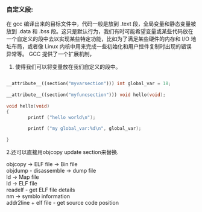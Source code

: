 ### 自定义段:  
在 gcc 编译出来的目标文件中，代码一般是放到 .text 段，全局变量和静态变量被放到 .data 和 .bss 段。这只是默认行为，我们有时可能希望变量或某些代码放在一个自定义的段中去以实现某些特定功能，比如为了满足某些硬件的内存和 I/O 地址布局，或者像 Linux 内核中用来完成一些初始化和用户控件复制时出现的错误异常等。
GCC 提供了一个扩展机制，
1. 使得我们可以将变量放在我们自定义的段中。
```cpp

__attribute__((section("myvarsection"))) int global_var = 18;
 
__attribute__((section("myfuncsection"))) void hello(void);
 
void hello(void)
{
        printf ("hello world\n");
 
        printf ("my global_var:%d\n", global_var);
 
}
```
2.还可以直接用objcopy update section来替换.  

objcopy -> ELF file -> Bin file    
objdump - disassemble -> dump file   
ld -> Map file   
ld -> ELF file  
readelf - get ELF file details  
nm -> symblo information  
addr2line + elf file - get source code position   
